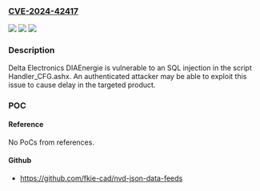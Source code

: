 ### [CVE-2024-42417](https://cve.mitre.org/cgi-bin/cvename.cgi?name=CVE-2024-42417)
![](https://img.shields.io/static/v1?label=Product&message=DIAEnergie&color=blue)
![](https://img.shields.io/static/v1?label=Version&message=0%3C%3D%20v1.10.01.008%20&color=brighgreen)
![](https://img.shields.io/static/v1?label=Vulnerability&message=CWE-89%20SQL%20Injection&color=brighgreen)

### Description

Delta Electronics DIAEnergie is vulnerable to an SQL injection in the script Handler_CFG.ashx. An authenticated attacker may be able to exploit this issue to cause delay in the targeted product.

### POC

#### Reference
No PoCs from references.

#### Github
- https://github.com/fkie-cad/nvd-json-data-feeds

